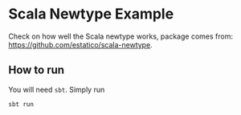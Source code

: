 # Scala Newtype Example

Check on how well the Scala newtype works, package comes from:
<https://github.com/estatico/scala-newtype>.

## How to run

You will need `sbt`. Simply run

```bash
sbt run
```
